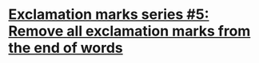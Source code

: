 # [Exclamation marks series #5: Remove all exclamation marks from the end of words](https://www.codewars.com/kata/57faf32df815ebd49e000117)
